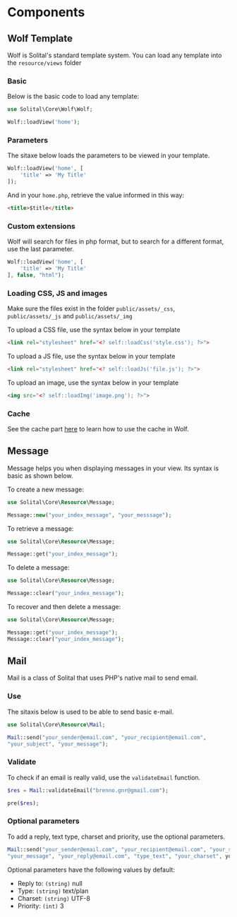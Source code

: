 # Components

## Wolf Template 
Wolf is Solital's standard template system. You can load any template into the `resource/views` folder

### Basic
Below is the basic code to load any template:

```php
use Solital\Core\Wolf\Wolf;

Wolf::loadView('home');
```
        
### Parameters
The sitaxe below loads the parameters to be viewed in your template.

```php
Wolf::loadView('home', [
    'title' => 'My Title'
]);
```
        
And in your `home.php`, retrieve the value informed in this way:

```html
<title>$title</title>
```
        
### Custom extensions
Wolf will search for files in php format, but to search for a different format, use the last parameter.

```php
Wolf::loadView('home', [
    'title' => 'My Title'
], false, "html");
```
        
### Loading CSS, JS and images
Make sure the files exist in the folder `public/assets/_css`, `public/assets/_js` and `public/assets/_img`

To upload a CSS file, use the syntax below in your template

```html
<link rel="stylesheet" href="<? self::loadCss('style.css'); ?>">
```
        
To upload a JS file, use the syntax below in your template

```html
<link rel="stylesheet" href="<? self::loadJs('file.js'); ?>">
```
        
To upload an image, use the syntax below in your template

```html
<img src="<? self::loadImg('image.png'); ?>">
```
        
### Cache
See the cache part [here](https://solital.github.io/docs-v1/13.cache/) to learn how to use the cache in Wolf.

## Message

Message helps you when displaying messages in your view. Its syntax is basic as shown below.

To create a new message:

```php
use Solital\Core\Resource\Message;

Message::new("your_index_message", "your_messsage");
```

To retrieve a message:

```php
use Solital\Core\Resource\Message;

Message::get("your_index_message");
```

To delete a message:

```php
use Solital\Core\Resource\Message;

Message::clear("your_index_message");
```

To recover and then delete a message:

```php
use Solital\Core\Resource\Message;

Message::get("your_index_message");
Message::clear("your_index_message");
```

## Mail

Mail is a class of Solital that uses PHP's native mail to send email.

### Use

The sitaxis below is used to be able to send basic e-mail.

```php
use Solital\Core\Resource\Mail;

Mail::send("your_sender@email.com", "your_recipient@email.com", 
"your_subject", "your_message");
```

### Validate

To check if an email is really valid, use the `validateEmail` function.

```php
$res = Mail::validateEmail("brenno.gnr@gmail.com");

pre($res);
```
        
### Optional parameters

To add a reply, text type, charset and priority, use the optional parameters.

```php
Mail::send("your_sender@email.com", "your_recipient@email.com", "your_subject", 
"your_message", "your_reply@email.com", "type_text", "your_charset", your_priority);

```

Optional parameters have the following values by default:

- Reply to: `(string)` null
- Type: `(string)` text/plan
- Charset: `(string)` UTF-8
- Priority: `(int)` 3